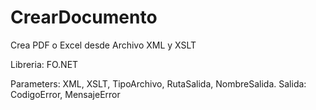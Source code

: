 # CrearDocumento


Crea PDF o Excel desde Archivo XML y XSLT


Libreria: FO.NET

Parameters: XML, XSLT, TipoArchivo, RutaSalida, NombreSalida.
Salida: CodigoError, MensajeError
